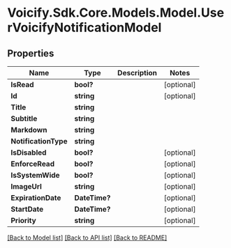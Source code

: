 # Voicify.Sdk.Core.Models.Model.UserVoicifyNotificationModel
## Properties

Name | Type | Description | Notes
------------ | ------------- | ------------- | -------------
**IsRead** | **bool?** |  | [optional] 
**Id** | **string** |  | [optional] 
**Title** | **string** |  | 
**Subtitle** | **string** |  | 
**Markdown** | **string** |  | 
**NotificationType** | **string** |  | 
**IsDisabled** | **bool?** |  | [optional] 
**EnforceRead** | **bool?** |  | [optional] 
**IsSystemWide** | **bool?** |  | [optional] 
**ImageUrl** | **string** |  | [optional] 
**ExpirationDate** | **DateTime?** |  | [optional] 
**StartDate** | **DateTime?** |  | [optional] 
**Priority** | **string** |  | [optional] 

[[Back to Model list]](../README.md#documentation-for-models) [[Back to API list]](../README.md#documentation-for-api-endpoints) [[Back to README]](../README.md)

